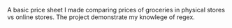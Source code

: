 A basic price sheet I made comparing prices of groceries in physical stores vs online stores. The project demonstrate my knowlege of regex. 
